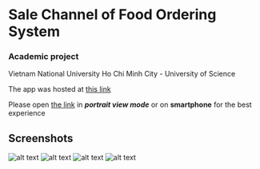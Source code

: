 # Sale Channel of Food Ordering System

### Academic project
Vietnam National University Ho Chi Minh City - University of Science

The app was hosted at [this link](https://smartfood.vercel.app/)

Please open [the link](https://smartfood.vercel.app/) in **_portrait view mode_** or on **__smartphone__** for the best experience

## Screenshots
![alt text](https://i.ibb.co/DGyS4V6/Smart-Food-Home-Screen-v1-1.png "Home Screen")
![alt text](https://i.ibb.co/mBnFWfH/Smart-Food-Restaurant-Detail-v1-0.png "Restaurant Detail")
![alt text](https://i.ibb.co/fp8SPTv/Smart-Food-Food-Detail-v1-0.png "Product Detail")
![alt text](https://i.ibb.co/mG7Pb13/Smart-Food-Add-To-Cart-v1-0.png "Add product to card")